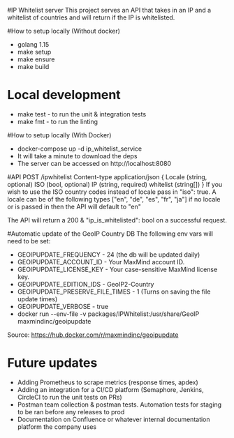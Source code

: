 #IP Whitelist server
This project serves an API that takes in an IP and a whitelist of countries and will return if the IP is whitelisted.  

#How to setup locally (Without docker)
* golang 1.15
* make setup
* make ensure
* make build

# Local development
* make test - to run the unit & integration tests
* make fmt - to run the linting

#How to setup locally (With Docker)
* docker-compose up -d ip_whitelist_service
* It will take a minute to download the deps
* The server can be accessed on http://localhost:8080

#API
POST /ipwhitelist
Content-type application/json
{
Locale (string, optional)
ISO (bool, optional)
IP (string, required)
whitelist (string[])
}
If you wish to use the ISO country codes instead of locale pass in "iso": true.
A locale can be of the following types ["en", "de", "es", "fr", "ja"] if no locale or is passed in then the API will default to "en"

The API will return a 200 & "ip_is_whitelisted": bool on a successful request.

#Automatic update of the GeoIP Country DB
The following env vars will need to be set: 
* GEOIPUPDATE_FREQUENCY - 24 (the db will be updated daily)
* GEOIPUPDATE_ACCOUNT_ID - Your MaxMind account ID.
* GEOIPUPDATE_LICENSE_KEY - Your case-sensitive MaxMind license key.
* GEOIPUPDATE_EDITION_IDS - GeoIP2-Country
* GEOIPUPDATE_PRESERVE_FILE_TIMES - 1 (Turns on saving the file update times)
* GEOIPUPDATE_VERBOSE - true
* docker run --env-file <file> -v packages/IPWhitelist:/usr/share/GeoIP maxmindinc/geoipupdate

Source: https://hub.docker.com/r/maxmindinc/geoipupdate

# Future updates
* Adding Prometheus to scrape metrics (response times, apdex)
* Adding an integration for a CI/CD platform (Semaphore, Jenkins, CircleCI to run the unit tests on PRs)
* Postman team collection & postman tests. Automation tests for staging to be ran before any releases to prod
* Documentation on Confluence or whatever internal documentation platform the company uses